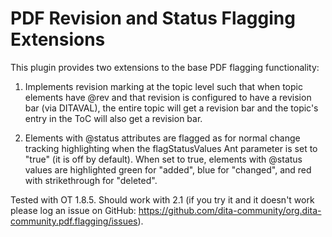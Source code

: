 PDF Revision and Status Flagging Extensions
===========================================

This plugin provides two extensions to the base PDF flagging
functionality:

1. Implements revision marking at the topic level such that when topic
elements have @rev and that revision is configured to have a revision
bar (via DITAVAL), the entire topic will get a revision bar and the
topic's entry in the ToC will also get a revision bar.

2. Elements with @status attributes are flagged as for normal change
tracking highlighting when the flagStatusValues Ant parameter is set
to "true" (it is off by default). When set to true, elements with @status values 
are highlighted green for "added", blue for "changed", and red with strikethrough
for "deleted".

Tested with OT 1.8.5. Should work with 2.1 (if you try it and it doesn't work
please log an issue on GitHub: https://github.com/dita-community/org.dita-community.pdf.flagging/issues).
